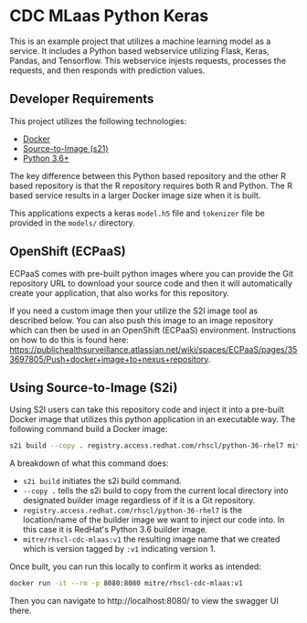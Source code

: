 # CDC MLaas Python Keras

This is an example project that utilizes a machine learning model as a service.
It includes a Python based webservice utilizing Flask, Keras, Pandas, and Tensorflow.
This webservice injests requests, processes the requests, and then responds with prediction values.

## Developer Requirements

This project utilizes the following technologies:

- [Docker](https://www.docker.com/)
- [Source-to-Image (s21)](https://github.com/openshift/source-to-image)
- [Python 3.6+](https://www.python.org/downloads/release/python-366/)

The key difference between this Python based repository and the other R based repository is that the R repository requires both R and Python.
The R based service results in a larger Docker image size when it is built.

This applications expects a keras `model.h5` file and `tokenizer` file be provided in the `models/` directory.

## OpenShift (ECPaaS)

ECPaaS comes with pre-built python images where you can provide the Git repository URL to download your source code and then it will automatically create your application, that also works for this repository.

If you need a custom image then your utilize the S2I image tool as described below.
You can also push this image to an image repository which can then be used in an  OpenShift (ECPaaS) environment.
Instructions on how to do this is found here: https://publichealthsurveillance.atlassian.net/wiki/spaces/ECPaaS/pages/353697805/Push+docker+image+to+nexus+repository.

## Using Source-to-Image (S2i)

Using S2I users can take this repository code and inject it into a pre-built Docker image that utilizes this python application in an executable way.
The following command build a Docker image:

```bash
s2i build --copy . registry.access.redhat.com/rhscl/python-36-rhel7 mitre/rhscl-cdc-mlaas:v1
```

A breakdown of what this command does:

- `s2i build` initiates the s2i build command.
- `--copy .` tells the s2i build to copy from the current local directory into designated builder image regardless of if it is a Git repository.
- `registry.access.redhat.com/rhscl/python-36-rhel7` is the location/name of the builder image we want to inject our code into. 
In this case it is RedHat's Python 3.6 builder image.
- `mitre/rhscl-cdc-mlaas:v1` the resulting image name that we created which is version tagged by `:v1` indicating version 1.

Once built, you can run this locally to confirm it works as intended:

```bash
docker run -it --rm -p 8080:8080 mitre/rhscl-cdc-mlaas:v1
```

Then you can navigate to http://localhost:8080/ to view the swagger UI there.
